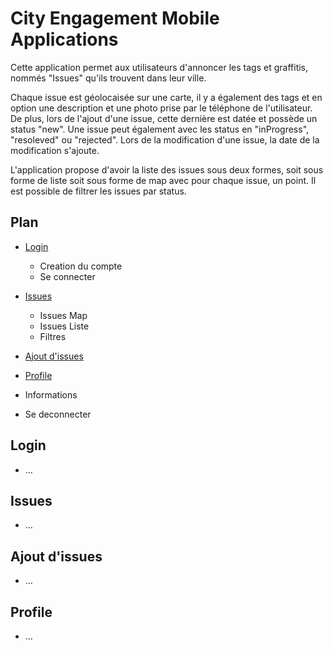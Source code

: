 # City Engagement Mobile Applications

Cette application permet aux utilisateurs d'annoncer les tags et graffitis, nommés "Issues" qu'ils trouvent dans leur ville.

Chaque issue est géolocaisée sur une carte, il y a également des tags et en option une description et une photo prise par le téléphone de l'utilisateur. De plus, lors de l'ajout d'une issue, cette dernière est datée et possède un status "new". Une issue peut également avec les status en "inProgress", "resoleved" ou "rejected". Lors de la modification d'une issue, la date de la modification s'ajoute.

L'application propose d'avoir la liste des issues sous deux formes, soit sous forme de liste soit sous forme de map avec pour chaque issue, un point. Il est possible de filtrer les issues par status.



## Plan

* [Login](#login)
  * Creation du compte
  * Se connecter

* [Issues](#issues)
  * Issues Map
  * Issues Liste
  * Filtres

* [Ajout d'issues](#ajoutIssue)

* [Profile](#profile)
 * Informations
 * Se deconnecter




## Login

* …



## Issues

* …

## Ajout d'issues

* …

## Profile
* …
